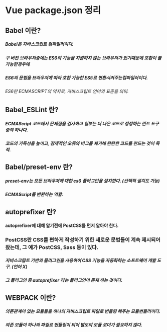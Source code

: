 

# Vue package.json 정리

## Babel 이란?
##### Babel은 자바스크립트 컴파일러이다.
##### 구 버전 브라우저중에는 ES6의 기능을 지원하지 않는 브라우저가 있기때문에 호환이 불가능한경우에
##### ES6의 문법을 브라우저에 따라 호환 가능한 ES5로 변환시켜주는컴파일러이다.
###### ES6란 ECMASCRIPT의 약자로, 자바스크립트 언어의 표준을 의미.

## Babel_ESLint 란?
##### ECMAScript 코드에서 문제점을 검사하고 일부는 더 나은 코드로 정정하는 린트 도구 중의 하나다.
##### 코드의 가독성을 높이고, 잠재적인 오류와 버그를 제거해 탄탄한 코드를 만드는 것이 목적.

## Babel/preset-env 란?
##### preset-env는 모든 브라우저에 대한 es6 플러그인을 설치한다. (선택적 설치도 가능)
##### ECMAScript를 변환하는 역할.

## autoprefixer 란?
#### autoprefixer에 대해 알기전에 PostCSS를 먼저 알아야 한다.
### PostCSS란 CSS를 편하게 작성하기 위한 새로운 문법들이 계속 제시되어 왔는데, 그 예가 PostCSS, Sass 등이 있다.
##### 자바스크립트 기반의 플러그인을 사용하여 CSS 기능을 자동화하는 소프트웨어 개발 도구. (언어 X) 
##### 그 플러그인 중 autoprefixer 라는 플러그인이 존재 하는 것이다.

## WEBPACK 이란?
##### 의존관계이 있는 모듈들을 하나의 자바스크립트 파일로 번들링 해주는 모듈번들러이다.
##### 의존 모듈이 하나의 파일로 번들링이 되어 별도의 모듈 로더가 필요하지 않다.
